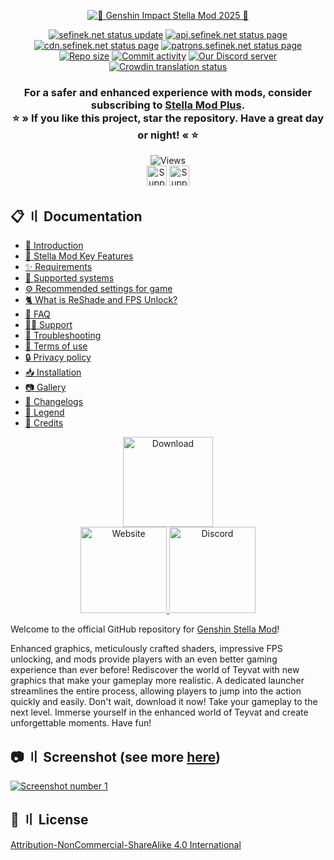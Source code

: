 <div align="center">
    <p>
        <a href="https://sefinek.net/images/stella/banner/meta2-alpha.png" title="See preview">
            <img src="https://sefinek.net/images/stella/banner/meta2-alpha-min.png" id="header-pic" alt="🌟 Genshin Impact Stella Mod 2025 🌟">
        </a>
    </p>
    <a href="https://sefinek.net/?referrer=github_readme" title="sefinek.net status"><img src="https://img.shields.io/website?down_message=Offline&label=Website&up_message=Online&url=https%3A%2F%2Fsefinek.net" alt="sefinek.net status update"></a>
    <a href="https://api.sefinek.net/?referrer=github_readme" title="api.sefinek.net status"><img src="https://img.shields.io/website?down_message=Offline&label=API&up_message=Online&url=https%3A%2F%2Fapi.sefinek.net" alt="api.sefinek.net status page"></a>
    <a href="https://cdn.sefinek.net/?referrer=github_readme" title="cdn.sefinek.net status"><img src="https://img.shields.io/website?down_message=Offline&label=CDN&up_message=Online&url=https%3A%2F%2Fcdn.sefinek.net" alt="cdn.sefinek.net status page"></a>
    <a href="https://patrons.sefinek.net/?referrer=github_readme" title="patrons.sefinek.net status"><img src="https://img.shields.io/website?down_message=Offline&label=SPC&up_message=Online&url=https%3A%2F%2Fpatrons.sefinek.net" alt="patrons.sefinek.net status page"></a>
    <br>
    <a href="https://github.com/sefinek/Genshin-Impact-ReShade" title="Repository size"><img src="https://img.shields.io/github/repo-size/sefinek/Genshin-Impact-ReShade?label=Repo%20size" alt="Repo size"></a>
    <a href="https://github.com/sefinek/Genshin-Impact-ReShade/commits/main" title="Commit activity"><img src="https://img.shields.io/github/commit-activity/w/sefinek/Genshin-Impact-ReShade?label=Commit%20activity" alt="Commit activity"></a>
    <a href="https://discord.com/invite/k2wfGRq4dT" title="Our Discord server"><img src="https://img.shields.io/discord/1044713077125435492?label=Discord" alt="Our Discord server"></a>
    <a href="https://crowdin.com/project/genshin-stella-mod" title="Help translate on Crowdin"><img src="https://badges.crowdin.net/genshin-stella-mod/localized.svg" alt="Crowdin translation status"></a>
    <h3>
        For a safer and enhanced experience with mods, consider subscribing to <a href="https://sefinek.net/genshin-stella-mod/subscription?referrer=github_readme" title="Subscription: Unlock more benefits - Genshin Stella Mod">Stella Mod Plus</a>.<br>
        ⭐ » If you like this project, star the repository. Have a great day or night! « ⭐
    </h3>
    <img src="https://api.sefinek.net/api/v2/moecounter/@Genshin-Stella-Mod-Repo?theme=default" alt="Views" title="README.md views - starting from June 15, 2023, 12:26 PM GMT+2">
    <br>
    <a href="https://patreon.com/sefinek" title="Patreon"><img src="https://sefinek.net/images/become-a-patron.png" id="patreon" height="32" alt="Support me on Patreon"></a>
    <a href="https://ko-fi.com/sefinek" title="Ko-fi"><img src="https://storage.ko-fi.com/cdn/brandasset/kofi_button_blue.png" id="kofi" height="32" alt="Support me on Ko-fi"></a>
</div>


## 📋 〢 Documentation
- [👋 Introduction](https://sefinek.net/genshin-stella-mod/docs?page=introduction)
- [🍰 Stella Mod Key Features](https://sefinek.net/genshin-stella-mod/docs?page=requirements#key-features)
- [✨ Requirements](https://sefinek.net/genshin-stella-mod/docs?page=requirements#system-requirements)
- [🔧 Supported systems](https://sefinek.net/genshin-stella-mod/docs?page=requirements#supported-operating-systems)
- [⚙️ Recommended settings for game](https://sefinek.net/genshin-stella-mod/docs?page=requirements#recommended-settings)
- [🐈 What is ReShade and FPS Unlock?](https://sefinek.net/genshin-stella-mod/docs?page=reshade-fpsunlocker)
- [🤔 FAQ](https://sefinek.net/genshin-stella-mod/docs?page=faq)
- [🐕‍🦺 Support](https://sefinek.net/genshin-stella-mod/docs?page=support)
- [ ‍🔧 Troubleshooting](https://sefinek.net/genshin-stella-mod/docs?page=troubleshooting)
- [🚨 Terms of use](https://sefinek.net/genshin-stella-mod/docs?page=terms-of-use)
- [🔒 Privacy policy](https://sefinek.net/genshin-stella-mod/docs?page=privacy-policy)
- [📥 Installation](https://sefinek.net/genshin-stella-mod/docs?page=installation)
- [📷 Gallery](https://sefinek.net/genshin-stella-mod/gallery?page=1)
- [📃 Changelogs](https://sefinek.net/genshin-stella-mod/docs?page=changelog_v8)
- [🧀 Legend](https://sefinek.net/genshin-stella-mod/docs?page=introduction#emoji-legend)
- [🧶 Credits](https://sefinek.net/genshin-stella-mod/docs?page=credits)

<div align="center">
  <a href="https://sefinek.net/genshin-stella-mod?download=true&referrer=github_readme" title="Download stable release">
    <img src="https://sefinek.net/images/stella/mafumafu/download.png" alt="Download" height="144">
  </a>
  <br>
  <a href="https://sefinek.net/genshin-stella-mod?referrer=github_readme" title="Official website">
    <img src="https://sefinek.net/images/stella/mafumafu/website.png" alt="Website" height="138">
  </a>
  <a href="https://discord.com/invite/k2wfGRq4dT" title="Our Discord server">
    <img src="https://sefinek.net/images/stella/mafumafu/discord.png" alt="Discord" height="138">
  </a>
</div>

Welcome to the official GitHub repository for [Genshin Stella Mod](https://stella.sefinek.net)!

Enhanced graphics, meticulously crafted shaders, impressive FPS unlocking, and mods provide players with an even better gaming experience than ever before!
Rediscover the world of Teyvat with new graphics that make your gameplay more realistic. A dedicated launcher streamlines the entire process, allowing players to jump into the action quickly and easily.
Don't wait, download it now! Take your gameplay to the next level. Immerse yourself in the enhanced world of Teyvat and create unforgettable moments. Have fun!

## 📷 〢 Screenshot (see more [here](https://sefinek.net/genshin-stella-mod/gallery?page=1))
<div id="images">
    <a href="https://sefinek.net/images/stella/gallery/v7.9.7/1-2.png" title="See preview">
        <img src="https://sefinek.net/images/stella/gallery/v7.9.7/1-2.png" alt="Screenshot number 1">
    </a>
</div>

## 🔖 〢 License
[Attribution-NonCommercial-ShareAlike 4.0 International](LICENSE.txt)